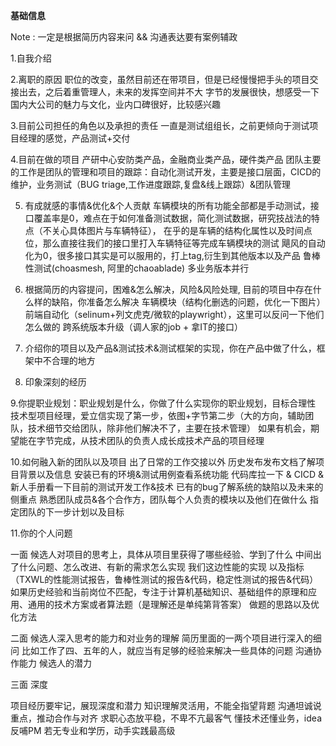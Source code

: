 **基础信息**

Note : 一定是根据简历内容来问 && 沟通表达要有案例辅政

1.自我介绍

2.离职的原因
    职位的改变，虽然目前还在带项目，但是已经慢慢把手头的项目交接出去，之后着重管理人，未来的发挥空间并不大
    字节的发展很快，想感受一下国内大公司的魅力与文化，业内口碑很好，比较感兴趣
 
3.目前公司担任的角色以及承担的责任
    一直是测试组组长，之前更倾向于测试项目经理的感觉，产品测试+交付
    
4.目前在做的项目
    产研中心安防类产品，金融商业类产品，硬件类产品
    团队主要的工作是团队的管理和项目的跟踪：自动化测试开发，主要是接口层面，CICD的维护，业务测试（BUG triage,工作进度跟踪,复盘&线上跟踪）&团队管理
    
5. 有成就感的事情&优化&个人贡献
    车辆模块的所有功能全部都是手动测试，接口覆盖率是0，难点在于如何准备测试数据，简化测试数据，研究技战法的特点（不关心具体图片与车辆特征），
    在乎的是车辆的结构化属性以及时间点位，那么直接往我们的接口里打入车辆特征等完成车辆模块的测试
    飓风的自动化为0，很多接口其实是可以服用的，打上tag,衍生到其他版本以及产品
    鲁棒性测试(choasmesh, 阿里的chaoablade)
    多业务版本并行
    
6. 根据简历的内容提问，困难&怎么解决，风险&风险处理, 目前的项目中存在什么样的缺陷，你准备怎么解决
    车辆模块（结构化删选的问题，优化一下图片）
    前端自动化（selinum+列文虎克/微软的playwright），这里可以反问一下他们怎么做的
    跨系统版本升级（调人家的job + 拿IT的接口）

7. 介绍你的项目以及产品&测试技术&测试框架的实现，你在产品中做了什么，框架中不合理的地方

8. 印象深刻的经历

9.你提职业规划：职业规划是什么，你做了什么实现你的职业规划，目标合理性
    技术型项目经理，爱立信实现了第一步，依图+字节第二步（大的方向，辅助团队，技术细节交给团队，除非他们解决不了，主要在技术管理）
    如果有机会，期望能在字节完成，从技术团队的负责人成长成技术产品的项目经理

10.如何融入新的团队以及项目
    出了日常的工作交接以外
    历史发布发布文档了解项目背景以及信息
    安装已有的环境&测试用例查看系统功能
    代码库拉一下 & CICD & 新人手册看一下目前的测试开发工作&技术
    已有的bug了解系统的缺陷以及未来的侧重点
    熟悉团队成员&各个合作方，团队每个人负责的模块以及他们在做什么
    指定团队的下一步计划以及目标
    
11.你的个人问题
    



一面
候选人对项目的思考上，具体从项目里获得了哪些经验、学到了什么
中间出了什么问题、怎么改进、有新的需求怎么实现
我们这边性能的实现 以及指标（TXWL的性能测试报告，鲁棒性测试的报告&代码，稳定性测试的报告&代码）
如果历史经验和当前岗位不匹配，专注于计算机基础知识、基础组件的原理和应用、通用的技术方案或者算法题（是理解还是单纯第背答案）
做题的思路以及优化方法

二面
候选人深入思考的能力和对业务的理解
简历里面的一两个项目进行深入的细问
比如工作了四、五年的人，就应当有足够的经验来解决一些具体的问题
沟通协作能力
候选人的潜力

三面
深度

项目经历要牢记，展现深度和潜力
知识理解灵活用，不能全指望背题
沟通坦诚说重点，推动合作与对齐
求职心态放平稳，不卑不亢最客气
懂技术还懂业务，idea反哺PM
若无专业和学历，动手实践最高级